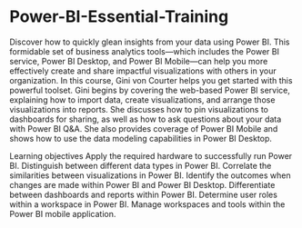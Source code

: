 # Power-BI-Essential-Training

Discover how to quickly glean insights from your data using Power BI. This formidable set of business analytics tools—which includes the Power BI service, Power BI Desktop, and Power BI Mobile—can help you more effectively create and share impactful visualizations with others in your organization. In this course, Gini von Courter helps you get started with this powerful toolset. Gini begins by covering the web-based Power BI service, explaining how to import data, create visualizations, and arrange those visualizations into reports. She discusses how to pin visualizations to dashboards for sharing, as well as how to ask questions about your data with Power BI Q&A. She also provides coverage of Power BI Mobile and shows how to use the data modeling capabilities in Power BI Desktop.

Learning objectives
Apply the required hardware to successfully run Power BI.
Distinguish between different data types in Power BI.
Correlate the similarities between visualizations in Power BI.
Identify the outcomes when changes are made within Power BI and Power BI Desktop.
Differentiate between dashboards and reports within Power BI.
Determine user roles within a workspace in Power BI.
Manage workspaces and tools within the Power BI mobile application.

